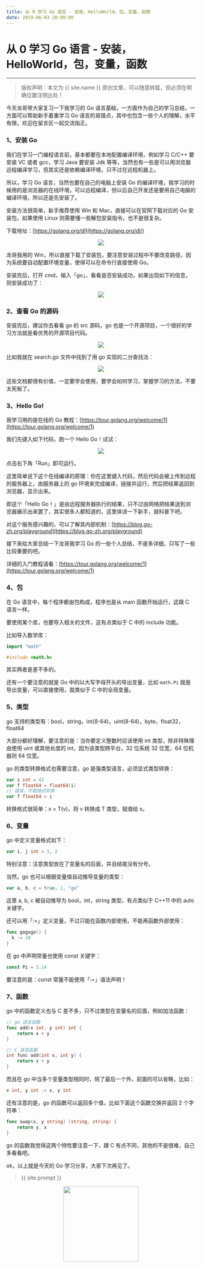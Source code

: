 ```yaml
---
title: 从 0 学习 Go 语言 - 安装，HelloWorld，包，变量，函数
date: 2019-06-03 20:00:00
---
```

# 从 0 学习 Go 语言 - 安装，HelloWorld，包，变量，函数
***
> 版权声明：本文为 {{ site.name }} 原创文章，可以随意转载，但必须在明确位置注明出处！

今天龙哥带大家复习一下我学习的 Go 语言基础，一方面作为自己的学习总结，一方面可以帮助新手着重学习 Go 语言的易错点，其中也包含一些个人的理解，水平有限，欢迎在留言区一起交流指正。

### 1、安装 Go
我们在学习一门编程语言前，基本都要在本地配置编译环境，例如学习 C/C++ 要安装 VC 或者 gcc，学习 Java 要安装 Jdk 等等，当然也有一些是可以用浏览器远程编译学习，但其实还是依赖编译环境，只不过在远程机器上。

所以，学习 Go 语言，当然也要在自己的电脑上安装 Go 的编译环境，我学习的时候用的是浏览器的在线环境，可以远程编译，但以后自己开发还是要用自己电脑的编译环境，所以还是先安装了。

安装方法很简单，新手推荐使用 Win 和 Mac，直接可以在官网下载对应的 Go 安装包，如果使用 Linux 则需要懂一些解包安装指令，也不是很复杂。

下载地址：[https://golang.org/dl](https://golang.org/dl/)

<div  align="center">
<img src="{{ site.url }}/images/go2/down.png"/>
</div>

龙哥我用的 Win，所以直接下载了安装包，要注意安装过程中不要改变路径，因为系统要自动配置环境变量，使得可以在命令行直接使用 Go。

安装完后，打开 cmd，输入「go」，看看是否安装成功，如果出现如下的信息，则安装成功了：

<div  align="center">
<img src="{{ site.url }}/images/go2/cmdgo.png"/>
</div>


### 2、查看 Go 的源码

安装完后，建议你去看看 go 的 src 源码，go 也是一个开源项目，一个很好的学习方法就是看优秀的开源项目代码。

<div  align="center">
<img src="{{ site.url }}/images/go2/search.png"/>
</div>

比如我就在 search.go 文件中找到了用 go 实现的二分查找法：

<div  align="center">
<img src="{{ site.url }}/images/go2/go_bsort.png"/>
</div>

这些文档都很有价值，一定要学会使用，要学会如何学习，掌握学习的方法，不要太死板了。


### 3、Hello Go!
我学习用的是在线的 Go 教程：[https://tour.golang.org/welcome/1](https://tour.golang.org/welcome/1)

我们先键入如下代码，跑一个 Hello Go！试试：

<div  align="center">
<img src="{{ site.url }}/images/go2/hello_go.png"/>
</div>

点击右下角「Run」即可运行。

这里简单说下这个在线编译的原理：你在这里键入代码，然后代码会被上传到远程的服务器上，由服务器上的 go 环境来完成编译，链接并运行，然后把结果返回到浏览器，显示出来。

即这个「Hello Go！」是由远程服务器执行的结果，只不过由网络把结果送到浏览器展示出来罢了，其实很多人都知道的，这里体谅一下新手，就科普下吧。

对这个服务感兴趣的，可以了解其内部机制：[https://blog.go-zh.org/playground](https://blog.go-zh.org/playground)

接下来给大家总结一下龙哥我学习 Go 的一些个人总结，不是多详细，只写了一些比较重要的吧。

详细的入门教程请看：[https://tour.golang.org/welcome/1](https://tour.golang.org/welcome/1)

### 4、包
在 Go 语言中，每个程序都由包构成，程序也是从 main 函数开始运行，这跟 C 语言一样。

要使用某个库，也要导入相关的文件，这有点类似于 C 中的 include 功能。

比如导入数学库：
```go
import "math"
```
```c
#include <math.h>
```
其实两者是差不多的。

还有一个要注意的就是 Go 中的以大写字母开头的导出变量，比如 `math.Pi` 就是导出变量，可以直接使用，就类似于 C 中的全局变量。


### 5、类型
go 支持的类型有：bool，string，int(8-64)，uint(8-64)，byte，float32，float64

大部分都好理解，要注意的是：当你要定义整数时应该使用 int 类型，除非特殊理由使用 uint 或其他长度的 int，因为该类型跨平台，32 位系统 32 位宽，64 位机器则 64 位宽。

go 的类型转换格式也需要注意，go 是强类型语言，必须显式类型转换：
```go
var i int = 42
var f float64 = float64(i)
// 错误，不能隐式转换
var f float64 = i
```
转换格式很简单：x = T(v)，将 v 转换成 T 类型，赋值给 x。



### 6、变量
go 中定义变量格式如下：
```go
var i, j int = 1, 2
```
特别注意：注意类型放在了变量名的后面，并且结尾没有分号。

当然，go 也可以根据变量值自动推导变量的类型：
```go
var a, b, c = true, 1, "go"
```
这里 a, b, c 被自动推导为 bool，int，string 类型，有点类似于 C++11 中的 auto 关键字。

还可以用「:=」定义变量，不过只能在函数内部使用，不能再函数外部使用：
```go
func gogogo() {
  k := 10
}
```

在 go 中声明常量也使用 const 关键字：
```go
const Pi = 3.14
```
要注意的是：const 常量不能使用「:=」语法声明！

### 7、函数
go 中的函数定义也与 C 差不多，只不过类型在变量名的后面，例如加法函数：
```go
// go 语言函数
func add(x int, y int) int {
	return x + y
}
```
```c
// C 语言函数
int func add(int x, int y) {
	return x + y
}
```

而且在 go 中当多个变量类型相同时，除了最后一个外，前面的可以省略，比如：
```go
x int, y int -> x, y int
```

还有注意的是，go 的函数可以返回多个值，比如下面这个函数交换并返回 2 个字符串：
```go
func swap(x, y string) (string, string) {
	return y, x
}
```

go 的函数我觉得这两个特性要注意一下，跟 C 有点不同，其他的不是很难，自己多看看吧。

ok，以上就是今天的 Go 学习分享，大家下次再见了。

> {{ site.prompt }}

<div  align="center">
<img src="{{ site.url }}/images/wechart.jpg" width = "200" height = "200"/>

